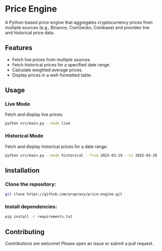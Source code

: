 # Price Engine

A Python-based price engine that aggregates cryptocurrency prices from multiple sources (e.g., Binance, CoinGecko, Coinbase) and provides live and historical price data.

## Features
- Fetch live prices from multiple sources.
- Fetch historical prices for a specified date range.
- Calculate weighted average prices.
- Display prices in a well-formatted table.

## Usage

### Live Mode
Fetch and display live prices:
```bash
python src/main.py --mode live
```


### Historical Mode
Fetch and display historical prices for a date range:

```bash
python src/main.py --mode historical --from 2025-03-19 --to 2025-03-20

```
## Installation

### Clone the repository:

```bash
git clone https://github.com/arupravy/price-engine.git

```

### Install dependencies:

```bash
pip install -r requirements.txt
```
## Contributing


Contributions are welcome! Please open an issue or submit a pull request.